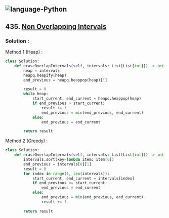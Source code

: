 ![language-Python](https://img.shields.io/badge/%20-Python-ffd43b?style=for-the-badge&logo=PYTHON)
---

## 435. [Non Overlapping Intervals](https://leetcode.com/problems/non-overlapping-intervals)

### Solution :

Method 1 (Heap) :
```python
class Solution:
    def eraseOverlapIntervals(self, intervals: List[List[int]]) -> int:
        heap = intervals
        heapq.heapify(heap)
        end_previous = heapq.heappop(heap)[1]

        result = 0
        while heap:
            start_current, end_current = heapq.heappop(heap)
            if end_previous > start_current:
                result += 1
                end_previous = min(end_previous, end_current)
            else:
                end_previous = end_current

        return result
```

Method 2 (Greedy) :
```python
class Solution:
    def eraseOverlapIntervals(self, intervals: List[List[int]]) -> int:
        intervals.sort(key=lambda item: item[0])
        end_previous = intervals[0][1]
        result = 0
        for index in range(1, len(intervals)):
            start_current, end_current = intervals[index]
            if end_previous <= start_current:
                end_previous = end_current
            else:
                end_previous = min(end_previous, end_current)
                result += 1
        
        return result
```
